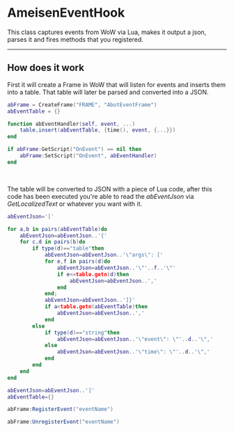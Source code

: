 # AmeisenEventHook

This class captures events from WoW via Lua, makes it output a json, parses it and fires methods that you registered.

* * *

## How does it work

First it will create a Frame in WoW that will listen for events and inserts them into a table. That table will later be parsed and converted into a JSON.

```Lua
abFrame = CreateFrame("FRAME", "AbotEventFrame")
abEventTable = {}

function abEventHandler(self, event, ...)
    table.insert(abEventTable, {time(), event, {...}}) 
end

if abFrame:GetScript("OnEvent") == nil then
    abFrame:SetScript("OnEvent", abEventHandler) 
end
```

<br>

The table will be converted to JSON with a piece of Lua code, after this code has been executed you're able to read the *abEventJson* via *GetLocalizedText* or whatever you want with it.

```Lua
abEventJson='['

for a,b in pairs(abEventTable)do 
    abEventJson=abEventJson..'{'
    for c,d in pairs(b)do 
        if type(d)=="table"then 
            abEventJson=abEventJson..'\"args\": ['
            for e,f in pairs(d)do 
                abEventJson=abEventJson..'\"'..f..'\"'
                if e<=table.getn(d)then 
                    abEventJson=abEventJson..','
                end 
            end;
            abEventJson=abEventJson..']}'
            if a<table.getn(abEventTable)then 
                abEventJson=abEventJson..','
            end 
        else 
            if type(d)=="string"then 
                abEventJson=abEventJson..'\"event\": \"'..d..'\",'
            else 
                abEventJson=abEventJson..'\"time\": \"'..d..'\",'
            end 
        end 
    end 
end

abEventJson=abEventJson..']'
abEventTable={}
```

```C#
abFrame:RegisterEvent("eventName")

abFrame:UnregisterEvent("eventName")
```